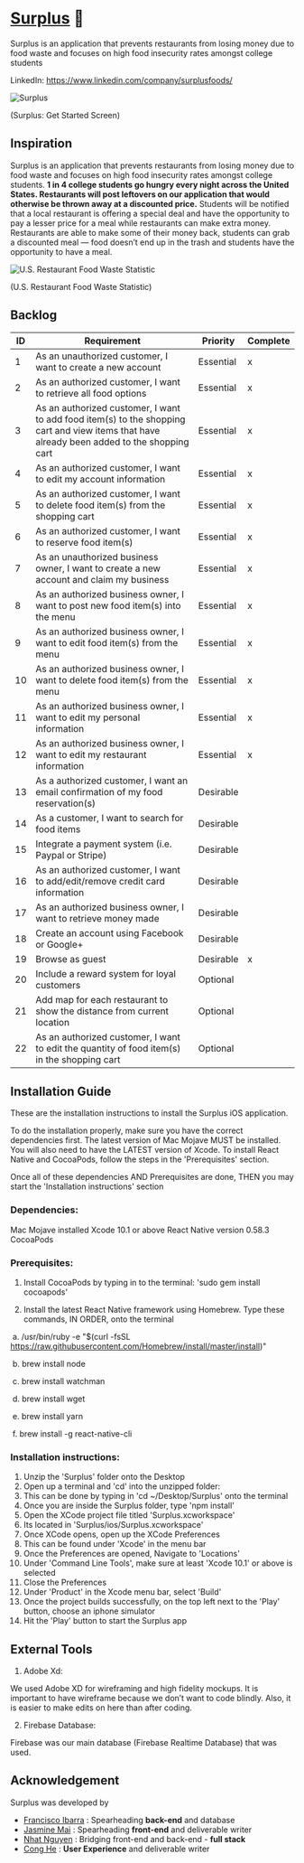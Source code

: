 # [Surplus](https://www.linkedin.com/company/surplusfoods/) 🍎

Surplus is an application that prevents restaurants from losing money due to food waste and focuses on high food insecurity rates amongst college students

LinkedIn: https://www.linkedin.com/company/surplusfoods/

![Surplus](https://im3.ezgif.com/tmp/ezgif-3-d718fad228dc.gif)

(Surplus: Get Started Screen)


## Inspiration

Surplus is an application that prevents restaurants from losing money due to food waste and focuses on high food insecurity rates amongst college students. **1 in 4 college students go hungry every night across the United States. Restaurants will post leftovers on our application that would otherwise be thrown away at a discounted price.** Students will be notified that a local restaurant is offering a special deal and have the opportunity to pay a lesser price for a meal while restaurants can make extra money. Restaurants are able to make some of their money back, students can grab a discounted meal — food doesn’t end up in the trash and students have the opportunity to have a meal.

![U.S. Restaurant Food Waste Statistic](https://i.imgur.com/2Xh0PSd.png)

(U.S. Restaurant Food Waste Statistic)


## Backlog

| ID | Requirement                                                                                                                                | Priority  | Complete |
|----|---------------------------------------------------------------------------------------------------------------------------------------------|-----------|----------|
| 1  | As an unauthorized customer, I want to create a new account                                                                                 | Essential |     x    |
| 2  | As an authorized customer, I want to retrieve all food options                                                                              | Essential |     x    |
| 3  | As an authorized customer, I want to add food item(s) to the shopping cart and view items that have already been added to the shopping cart | Essential |     x    |
| 4  | As an authorized customer, I want to edit my account information                                                                            | Essential |     x    |
| 5  | As an authorized customer, I want to delete food item(s) from the shopping cart                                                             | Essential |     x    |
| 6  | As an authorized customer, I want to reserve food item(s)                                                                                   | Essential |     x    |
| 7  | As an unauthorized business owner, I want to create a new account and claim my business                                                     | Essential |     x    |
| 8  | As an authorized business owner, I want to post new food item(s) into the menu                                                              | Essential |     x    |
| 9  | As an authorized business owner, I want to edit food item(s) from the menu                                                                  | Essential |     x    |
| 10 | As an authorized business owner, I want to delete food item(s) from the menu                                                                | Essential |     x    |
| 11 | As an authorized business owner, I want to edit my personal information                                                                     | Essential |     x    |
| 12 | As an authorized business owner, I want to edit my restaurant information                                                                   | Essential |     x    |
| 13 | As a authorized customer, I want an email confirmation of my food reservation(s)                                                            | Desirable |          |
| 14 | As a customer, I want to search for food items                                                                                              | Desirable |          |
| 15 | Integrate a payment system (i.e. Paypal or Stripe)                                                                                          | Desirable |          |
| 16 | As an authorized customer, I want to add/edit/remove credit card information                                                                | Desirable |          |
| 17 | As an authorized business owner, I want to retrieve money made                                                                              | Desirable |          |
| 18 | Create an account using Facebook or Google+                                                                                                 | Desirable |          |
| 19 | Browse as guest                                                                                                                             | Desirable |     x    |
| 20 | Include a reward system for loyal customers                                                                                                 | Optional  |          |
| 21 | Add map for each restaurant to show the distance from current location                                                                      | Optional  |          |
| 22 | As an authorized customer, I want to edit the quantity of food item(s) in the shopping cart                                                 | Optional  |          |


## Installation Guide
These are the installation instructions to install the Surplus iOS application. 

To do the installation properly, make sure you have the correct dependencies first. The latest version of Mac Mojave MUST be installed. You will also need to have the LATEST version of Xcode. To install React Native and CocoaPods, follow the steps in the 'Prerequisites' section. 

Once all of these dependencies AND Prerequisites are done, THEN you may start the 'Installation instructions' section

### Dependencies:
Mac Mojave installed
Xcode 10.1 or above
React Native version 0.58.3
CocoaPods 

### Prerequisites:
1. Install CocoaPods by typing in to the terminal: 'sudo gem install cocoapods'

2. Install the latest React Native framework using Homebrew. Type these commands, IN ORDER, onto the terminal

&nbsp;a. /usr/bin/ruby -e "$(curl -fsSL https://raw.githubusercontent.com/Homebrew/install/master/install)"

&nbsp;b. brew install node

&nbsp;c. brew install watchman

&nbsp;d. brew install wget

&nbsp;e. brew install yarn

&nbsp;f. brew install -g react-native-cli

### Installation instructions: 
1. Unzip the 'Surplus' folder onto the Desktop
2. Open up a terminal and 'cd' into the unzipped folder:
3. This can be done by typing in 'cd ~/Desktop/Surplus' onto the terminal
4. Once you are inside the Surplus folder, type 'npm install'
5. Open the XCode project file titled 'Surplus.xcworkspace'
6. Its located in 'Surplus/ios/Surplus.xcworkspace'
7. Once XCode opens, open up the XCode Preferences
8. This can be found under 'Xcode' in the menu bar
9. Once the Preferences are opened, Navigate to 'Locations'
10. Under 'Command Line Tools', make sure at least 'Xcode 10.1' or above is selected
11. Close the Preferences
12. Under 'Product' in the Xcode menu bar, select 'Build'
13. Once the project builds successfully, on the top left next to the 'Play' button, choose an iphone simulator
14. Hit the 'Play' button to start the Surplus app


## External Tools

1. Adobe Xd:

We used Adobe XD for wireframing and high fidelity mockups. It is important to have wireframe because we don’t want to code blindly. Also, it is easier to make edits on here than after coding.

2. Firebase Database:

Firebase was our main database (Firebase Realtime Database) that was used. 


## Acknowledgement
Surplus was developed by 
- [Francisco Ibarra](https://github.com/Francisco-Ibarra07) : Spearheading **back-end** and database
- [Jasmine Mai](https://github.com/jasminemai97) : Spearheading **front-end** and deliverable writer 
- [Nhat Nguyen](https://github.com/nguyen-nhat) :  Bridging front-end and back-end - **full stack**
- [Cong He](https://github.com/IWKUA) : **User Experience** and deliverable writer
